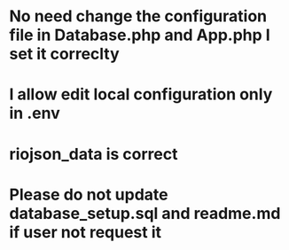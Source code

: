 # No need change the configuration file in Database.php and App.php I set it correclty
# I allow edit local configuration only in .env
# riojson_data is correct
# Please do not update database_setup.sql and readme.md if user not request it